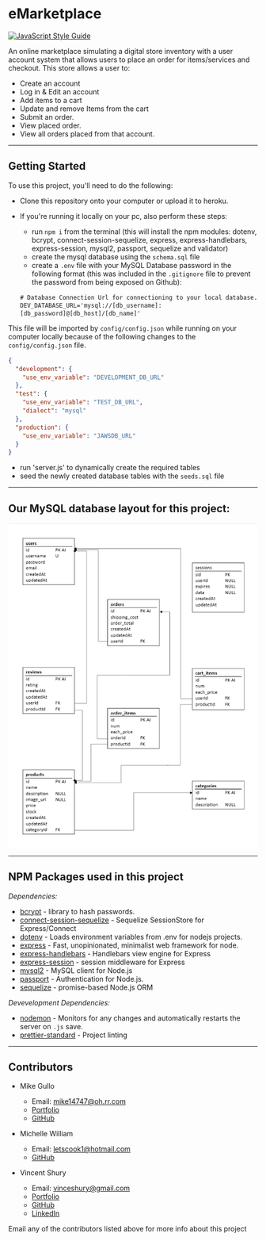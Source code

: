 # eMarketplace

[![JavaScript Style Guide](https://img.shields.io/badge/code_style-standard-brightgreen.svg)](https://standardjs.com)

An online marketplace simulating a digital store inventory with a user account system that allows users to place an order for items/services and checkout.
This store allows a user to:

- Create an account
- Log in & Edit an account
- Add items to a cart
- Update and remove Items from the cart
- Submit an order.
- View placed order.
- View all orders placed from that account.

---

## Getting Started

To use this project, you'll need to do the following:

- Clone this repository onto your computer or upload it to heroku.

- If you're running it locally on your pc, also perform these steps:

  - run `npm i` from the terminal (this will install the npm modules: dotenv, bcrypt, connect-session-sequelize, express, express-handlebars, express-session, mysql2, passport, sequelize and validator)
  - create the mysql database using the `schema.sql` file
  - create a `.env` file with your MySQL Database password in the following format
    (this was included in the `.gitignore` file to prevent the password from being exposed on Github):

  ```env
  # Database Connection Url for connectioning to your local database.
  DEV_DATABASE_URL='mysql://[db_username]:[db_password]@[db_host]/[db_name]'
  ```

This file will be imported by `config/config.json` while running on your computer locally because of the following changes to the `config/config.json` file.

```json
{
  "development": {
    "use_env_variable": "DEVELOPMENT_DB_URL"
  },
  "test": {
    "use_env_variable": "TEST_DB_URL",
    "dialect": "mysql"
  },
  "production": {
    "use_env_variable": "JAWSDB_URL"
  }
}
```

- run 'server.js' to dynamically create the required tables
- seed the newly created database tables with the `seeds.sql` file

---

## Our MySQL database layout for this project:

![MySQL Layout](./public/images/project2_database.png)

---

## NPM Packages used in this project

_Dependencies:_

- [bcrypt](https://www.npmjs.com/package/bcrypt) - library to hash passwords.
- [connect-session-sequelize](https://www.npmjs.com/package/connect-session-sequelize) - Sequelize SessionStore for Express/Connect
- [dotenv](https://www.npmjs.com/package/dotenv) - Loads environment variables from .env for nodejs projects.
- [express](https://www.npmjs.com/package/express) - Fast, unopinionated, minimalist web framework for node.
- [express-handlebars](https://www.npmjs.com/package/express-handlebars) - Handlebars view engine for Express
- [express-session](https://www.npmjs.com/package/express-session) - session middleware for Express
- [mysql2](https://www.npmjs.com/package/mysql2) - MySQL client for Node.js
- [passport](https://www.npmjs.com/package/passport) - Authentication for Node.js.
- [sequelize](https://www.npmjs.com/package/sequelize) - promise-based Node.js ORM

_Devevelopment Dependencies:_

- [nodemon](https://www.npmjs.com/package/nodemon) - Monitors for any changes and automatically restarts the server on `.js` save.
- [prettier-standard](https://github.com/sheerun/prettier-standard#readme) - Project linting

---

## Contributors

- Mike Gullo

  - Email: <mike14747@oh.rr.com>
  - [Portfolio](https://mike14747.github.io/)
  - [GitHub](https://github.com/mike14747)

- Michelle William

  - Email: <letscook1@hotmail.com>
  - [GitHub](https://github.com/letscook1)

- Vincent Shury
  - Email: <vinceshury@gmail.com>
  - [Portfolio](https://vshury.com/)
  - [GitHub](https://github.com/Vincent440)
  - [LinkedIn](https://www.linkedin.com/in/vincent-shury/)

Email any of the contributors listed above for more info about this project
